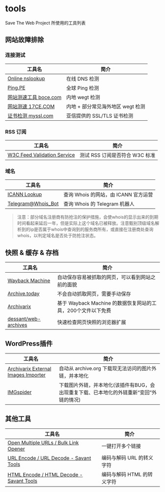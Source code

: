 tools
=====

Save The Web Project 所使用的工具列表

网站故障排除
------------

### 连接测试

| 工具名                                         | 简介                              |
| ---------------------------------------------- | --------------------------------- |
| [Online nslookup](https://www.nslookup.io/)    | 在线 DNS 检测                     |
| [Ping.PE](https://ping.pe/)                    | 全球 Ping 检测                    |
| [网站测速工具 boce.com](https://www.boce.com/) | 内地 wegt 检测                    |
| [网站测速 17CE.COM](https://www.17ce.com/)     | 内地 + 部分常见海外地区 wegt 检测 |
| [证书检测 myssl.com](https://myssl.com/)       | 亚信提供的 SSL/TLS 证书检测       |

### RSS 订阅

| 工具名                               | 简介                           |
| ------------------------------------ | ------------------------------ |
| [W3C Feed Validation Service][W3C_F] | 测试 RSS 订阅是否符合 W3C 标准 |

[W3C_F]: https://validator.w3.org/feed/

### 域名

| 工具名                                       | 简介                                 |
| -------------------------------------------- | ------------------------------------ |
| [ICANN Lookup](https://lookup.icann.org/)    | 查询 Whois 的网站，由 ICANN 官方运营 |
| [Telegram@Whois_Bot](https://t.me/Whois_Bot) | 查询 Whois 的 Telegram 机器人        |

> 注意：部分域名注册商有防抢注的保护措施，会使whois的显示出来的到期时间看起来延后一年，但是实际上这个域名已被释放。注意甄别顶级域名解析到的ip是否属于whois中查询到的服务商所有，或直接在注册商处查询whois，以判定域名是否处于防抢注状态。

快照 & 缓存 & 存档
------------------

| 工具名                                      | 简介                                                         |
| ------------------------------------------- | ------------------------------------------------------------ |
| [Wayback Machine](https://web.archive.org/) | 自动保存容易被抓取的网页，可以看到网站之前的面貌             |
| [Archive.today](https://archive.is/)        | 不会自动抓取网页，需要手动保存                               |
| [Archivarix](https://archivarix.com/)       | 基于 Wayback Machine 的数据恢复网站的工具，200个文件以下免费 |
| [dessant/web-archives][dwa]                 | 快速检查网页快照的浏览器扩展                                 |

[dwa]: https://github.com/dessant/web-archives

WordPress插件
-------------

| 工具名                                      | 简介                                                                                    |
| ------------------------------------------- | --------------------------------------------------------------------------------------- |
| [Archivarix External Images Importer][AEII] | 自动从 archive.org 下载现无法访问的图片外链，并本地化                                   |
| [IMGspider][IMGs]                           | 下载图片外链，并本地化(该插件有BUG，会出现重复下载、已本地化的外链重新“变回”外链的情况) |

[AEII]: https://wordpress.org/plugins/archivarix-external-images-importer/
[IMGs]: https://wordpress.org/plugins/imgspider/

其他工具
--------

| 工具名                                              | 简介                       |
| --------------------------------------------------- | -------------------------- |
| [Open Multiple URLs / Bulk Link Opener][OM_URL]     | 一键打开多个链接           |
| [URL Encode / URL Decode - Savant Tools][URC_ED]    | 编码与解码 URL 的转义字符  |
| [HTML Encode / HTML Decode - Savant Tools][HTML_ED] | 编码与解码 HTML 的转义字符 |

[OM_URL]: https://savanttools.com/open-multiple-urls
[URC_ED]: https://savanttools.com/url-decode
[HTML_ED]: https://savanttools.com/html-encode
